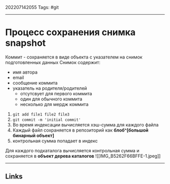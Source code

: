 202207142055
Tags: #git

---

# Процесс сохранения снимка snapshot

Коммит - сохраняется в виде объекта с указателем на снимок подготовленных данных
Снимок содержит: 
- имя автора
- email
- сообщение коммита
- указатель на родителя/родителей
	- отсутсвует для первого коммита
	- один для обычного коммита
	- несколько для мердж коммита

1. ``` git add file1 file2 file3 ```
2. ``` git commit -m 'initial commit' ```
3. Во время индексации вычисляется хэш-сумма для каждого файла
4. Каждый файл сохраняется в репозиторий как **блоб^[большой бинарный объект]**
5. контрольная сумма попадает в индекс

Для каждого подкаталога вычисляется контрольная сумма и сохраняется в **объект дерева каталогов**
![[IMG_B5262F66BFFE-1.jpeg]]

---
## Links
